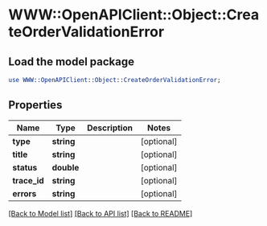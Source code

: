 # WWW::OpenAPIClient::Object::CreateOrderValidationError

## Load the model package
```perl
use WWW::OpenAPIClient::Object::CreateOrderValidationError;
```

## Properties
Name | Type | Description | Notes
------------ | ------------- | ------------- | -------------
**type** | **string** |  | [optional] 
**title** | **string** |  | [optional] 
**status** | **double** |  | [optional] 
**trace_id** | **string** |  | [optional] 
**errors** | **string** |  | [optional] 

[[Back to Model list]](../README.md#documentation-for-models) [[Back to API list]](../README.md#documentation-for-api-endpoints) [[Back to README]](../README.md)


